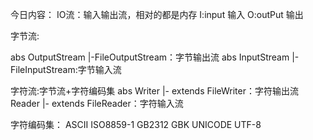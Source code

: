 今日内容：
IO流：输入输出流，相对的都是内存
I:input 输入
O:outPut 输出

字节流:

abs OutputStream
   |-FileOutputStream：字节输出流
abs InputStream
   |-FileInputStream:字节输入流
   
字符流:字节流+字符编码集
abs Writer
   |- extends FileWriter：字符输出流
Reader
   |- extends FileReader：字符输入流




字符编码集：
ASCII
ISO8859-1
GB2312
GBK
UNICODE
UTF-8











